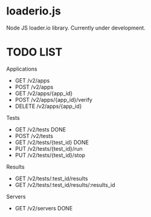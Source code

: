 loaderio.js
===========

Node JS loader.io library. Currently under development.

# TODO LIST

Applications
- GET /v2/apps
- POST /v2/apps
- GET /v2/apps/{app_id}
- POST /v2/apps/{app_id}/verify
- DELETE /v2/apps/{app_id}

Tests
- GET /v2/tests DONE
- POST /v2/tests
- GET /v2/tests/{test_id} DONE
- PUT /v2/tests/{test_id}/run
- PUT /v2/tests/{test_id}/stop

Results
- GET /v2/tests/:test_id/results
- GET /v2/tests/:test_id/results/:results_id

Servers
- GET /v2/servers DONE